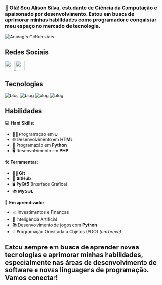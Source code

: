 ### 🎯 Olá! Sou Alison Silva, estudante de Ciência da Computação e apaixonado por desenvolvimento. Estou em busca de aprimorar minhas habilidades como programador e conquistar meu espaço no mercado de tecnologia.

![Anurag's GitHub stats](https://github-readme-stats.vercel.app/api?username=alisonSilvaa&show_icons=true&theme=transparent)

## Redes Sociais
<a href="https://www.instagram.com/slv_alisonhq">
  <img src="https://cdn-icons-png.flaticon.com/512/1384/1384063.png" width="30" height="30">
</a> 
<a href="https://www.linkedin.com/in/alison-silva-2279172a5/">
 <img src="https://cdn-icons-png.flaticon.com/512/179/179330.png" width="30" height="30">
</a>

## Tecnologias
![blog](https://img.shields.io/badge/C-00599C?style=for-the-badge&logo=c&logoColor=white)
![blog](https://img.shields.io/badge/HTML-239120?style=for-the-badge&logo=html5&logoColor=white)
![blog](https://img.shields.io/badge/Python-14354C?style=for-the-badge&logo=python&logoColor=white)
![blog](https://img.shields.io/badge/PHP-777BB4?style=for-the-badge&logo=php&logoColor=white)

## Habilidades
💻 **Hard Skills:**
- 🧑‍💻 Programação em **C**
- 🌐 Desenvolvimento em **HTML**
- 🐍 Programação em **Python**
- 🖥️ Desenvolvimento em **PHP**

🛠️ **Ferramentas:**
- 🧑‍💻 **Git**
- 💾 **GitHub**
- 🖥️ **PyQt5** (Interface Gráfica)
- 📚 **MySQL**

🌱 **Em aprendizado:**
- 📈 Investimentos e Finanças
- 🤖 Inteligência Artificial
- 📚 Desenvolvimento de jogos com **Python**
- 💡 Programação Orientada a Objetos (POO) *(em breve)*

## Estou sempre em busca de aprender novas tecnologias e aprimorar minhas habilidades, especialmente nas áreas de desenvolvimento de software e novas linguagens de programação. Vamos conectar!
